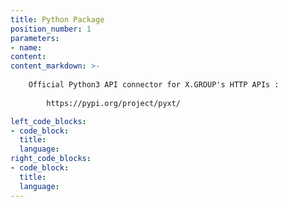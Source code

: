 ```yaml
---
title: Python Package
position_number: 1
parameters:
- name:
content:
content_markdown: >-
  
    Official Python3 API connector for X.GROUP's HTTP APIs :
        
        https://pypi.org/project/pyxt/

left_code_blocks:
- code_block:
  title:
  language:
right_code_blocks:
- code_block:
  title:
  language:
---
```

